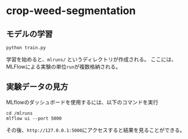 # crop-weed-segmentation

## モデルの学習
```
python train.py
```
学習を始めると、`mlruns/` というディレクトリが作成される。
ここには、MLFlowによる実験の単位`run`が複数格納される。

## 実験データの見方
MLflowのダッシュボードを使用するには、以下のコマンドを実行
```
cd /mlruns
mlflow ui --port 5000
```
その後、`http://127.0.0.1:5000`にアクセスすると結果を見ることができる。
